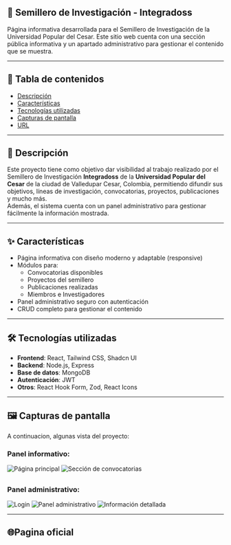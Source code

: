 ## 🌱 Semillero de Investigación - Integradoss

Página informativa desarrollada para el Semillero de Investigación de la Universidad Popular del Cesar. Este sitio web cuenta con una sección pública informativa y un apartado administrativo para gestionar el contenido que se muestra.

---

## 📌 Tabla de contenidos

- [Descripción](#descripción)
- [Características](#características)
- [Tecnologías utilizadas](#tecnologías-utilizadas)
- [Capturas de pantalla](#capturas-de-pantalla)
- [URL](#URL)

---

## 🧾 Descripción

Este proyecto tiene como objetivo dar visibilidad al trabajo realizado por el Semillero de Investigación **Integradoss** de la **Universidad Popular del Cesar** de la ciudad de Valledupar Cesar, Colombia, permitiendo difundir sus objetivos, líneas de investigación, convocatorias, proyectos, publicaciones y mucho más.  
Además, el sistema cuenta con un panel administrativo para gestionar fácilmente la información mostrada.

---

## ✨ Características

- Página informativa con diseño moderno y adaptable (responsive)
- Módulos para:
  - Convocatorias disponibles
  - Proyectos del semillero
  - Publicaciones realizadas
  - Miembros e Investigadores
- Panel administrativo seguro con autenticación
- CRUD completo para gestionar el contenido

---

## 🛠 Tecnologías utilizadas

- **Frontend**: React, Tailwind CSS, Shadcn UI  
- **Backend**: Node.js, Express  
- **Base de datos**: MongoDB  
- **Autenticación**: JWT  
- **Otros**: React Hook Form, Zod, React Icons

---

## 🖼️ Capturas de pantalla

A continuacion, algunas vista del proyecto:

### Panel informativo:
![Página principal](https://github.com/user-attachments/assets/cc4c1b4d-4bee-4099-af64-dc0f8d7d83d6)
![Sección de convocatorias](https://github.com/user-attachments/assets/5f971892-8b31-4611-8b8f-2028b4da1990)
##

### Panel administrativo:
![Login](https://github.com/user-attachments/assets/79189313-4000-4ea8-999a-7ea9ac179ebb)
![Panel administrativo](https://github.com/user-attachments/assets/a81a2d35-3997-4bad-be8a-528bc3bd49d8)
![Información detallada](https://github.com/user-attachments/assets/1adea4b9-bac5-4165-9132-9e6205d9bb00)

---

## 🌐Pagina oficial

